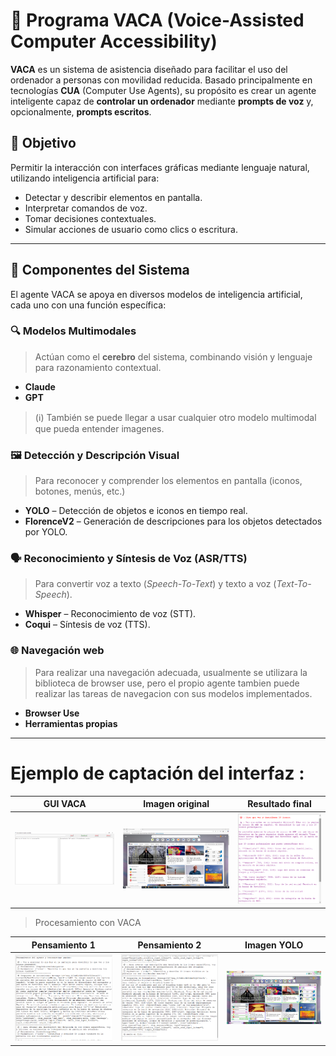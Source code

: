 # 🐄 Programa VACA (Voice-Assisted Computer Accessibility)

**VACA** es un sistema de asistencia diseñado para facilitar el uso del ordenador a personas con movilidad reducida. Basado principalmente en tecnologías **CUA** (Computer Use Agents), su propósito es crear un agente inteligente capaz de **controlar un ordenador** mediante **prompts de voz** y, opcionalmente, **prompts escritos**.

## 🚀 Objetivo

Permitir la interacción con interfaces gráficas mediante lenguaje natural, utilizando inteligencia artificial para:

- Detectar y describir elementos en pantalla.
- Interpretar comandos de voz.
- Tomar decisiones contextuales.
- Simular acciones de usuario como clics o escritura.

---

## 🧠 Componentes del Sistema

El agente VACA se apoya en diversos modelos de inteligencia artificial, cada uno con una función específica:

### 🔍 Modelos Multimodales

> Actúan como el **cerebro** del sistema, combinando visión y lenguaje para razonamiento contextual.

- **Claude**
- **GPT**

> (ℹ) También se puede llegar a usar cualquier otro modelo multimodal que pueda entender imagenes.

### 🖼️ Detección y Descripción Visual

> Para reconocer y comprender los elementos en pantalla (iconos, botones, menús, etc.)

- **YOLO** – Detección de objetos e iconos en tiempo real.
- **FlorenceV2** – Generación de descripciones para los objetos detectados por YOLO.

### 🗣️ Reconocimiento y Síntesis de Voz (ASR/TTS)

> Para convertir voz a texto (_Speech-To-Text_) y texto a voz (_Text-To-Speech_).

- **Whisper** – Reconocimiento de voz (STT).
- **Coqui** – Síntesis de voz (TTS).

### 🌐 Navegación web

> Para realizar una navegación adecuada, usualmente se utilizara la biblioteca de browser use, pero el propio agente tambien puede realizar las tareas de navegacion con sus modelos implementados.

- **Browser Use**
- **Herramientas propias**

---

# Ejemplo de captación del interfaz :


| GUI VACA | Imagen original | Resultado final |
|:--------:|:----------------:|:----------------:|
| ![GUI VACA](assets/GUI_inicial.png) | ![Imagen original](assets/ejemplo_original.jpeg) | ![Prompt y respuesta](assets/resultado_final.png) |

>Procesamiento con VACA

| Pensamiento 1 | Pensamiento 2 | Imagen YOLO |
|:-------------:|:-------------:|:-----------:|
| ![Pensamiento 1](assets/Pensamientos_1.png) | ![Pensamiento 2](assets/Pensamientos_2.png) | ![YOLO](assets/ejemplo_yoloed.jpeg) |

